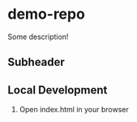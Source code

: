 # demo-repo

Some description!

## Subheader

## Local Development

1. Open index.html in your browser
